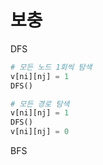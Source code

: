 # 보충

DFS 

```python
# 모든 노드 1회씩 탐색
v[ni][nj] = 1
DFS()

# 모든 경로 탐색
v[ni][nj] = 1
DFS()
v[ni][nj] = 0
```



BFS

```python
```

